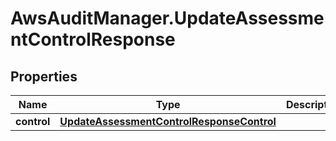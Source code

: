 # AwsAuditManager.UpdateAssessmentControlResponse

## Properties

Name | Type | Description | Notes
------------ | ------------- | ------------- | -------------
**control** | [**UpdateAssessmentControlResponseControl**](UpdateAssessmentControlResponseControl.md) |  | [optional] 


